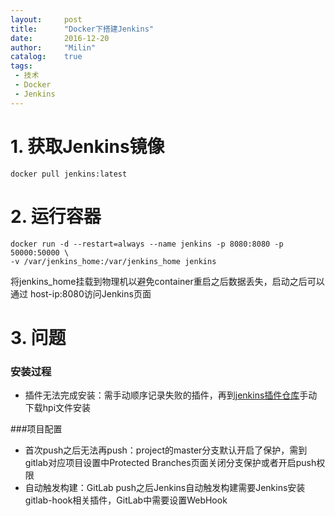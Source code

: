 ```yaml
---
layout:     post
title:      "Docker下搭建Jenkins"
date:       2016-12-20
author:     "Milin"
catalog:    true
tags:
 - 技术
 - Docker
 - Jenkins
---
```


# 1. 获取Jenkins镜像
    docker pull jenkins:latest

# 2. 运行容器
    docker run -d --restart=always --name jenkins -p 8080:8080 -p 50000:50000 \
    -v /var/jenkins_home:/var/jenkins_home jenkins

将jenkins_home挂载到物理机以避免container重启之后数据丢失，启动之后可以通过 host-ip:8080访问Jenkins页面

# 3. 问题
### 安装过程
* 插件无法完成安装：需手动顺序记录失败的插件，再到[jenkins插件仓库][a]手动下载hpi文件安装

[a]: https://updates.jenkins-ci.org/download/plugins/ "jenkins插件仓库"

###项目配置
* 首次push之后无法再push：project的master分支默认开启了保护，需到gitlab对应项目设置中Protected Branches页面关闭分支保护或者开启push权限
* 自动触发构建：GitLab push之后Jenkins自动触发构建需要Jenkins安装gitlab-hook相关插件，GitLab中需要设置WebHook
